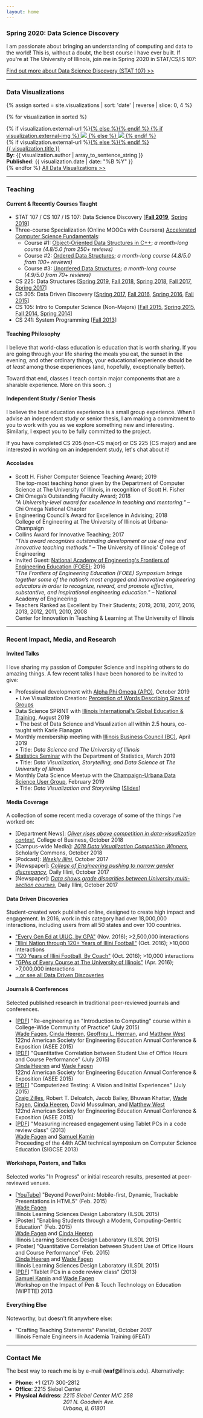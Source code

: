 ```yaml
---
layout: home
---
```



### Spring 2020: Data Science Discovery

I am passionate about bringing an understanding of computing and data to the world!  This is, without a doubt, the best course I have ever built.  If you're at The University of Illinois, join me in Spring 2020 in STAT/CS/IS 107:

<a href="http://courses.las.illinois.edu/fall2019/stat107/" class="card">
    Find out more about Data Science Discovery (STAT 107) &gt;&gt;
</a>

<hr>

### Data Visualizations

{% assign sorted = site.visualizations | sort: 'date' | reverse | slice: 0, 4 %}

{% for visualization in sorted %}
<div class="card card-full">
  <div class="row">
    <div class="col-12 col-md-3">
      {% if visualization.external-url %}<a href="{{ visualization.external-url }}">{% else %}<a href="{{ visualization.url }}">{% endif %}
        {% if visualization.external-img %}
          <img src="{{ visualization.external-img }}" class="img-fluid">
        {% else %}
          <img src="{{ visualization.url | absolute_url }}{{ visualization.social-img }}" class="img-fluid">
        {% endif %}
      </a>
    </div>
    <div class="col-12 col-md-9">
      {% if visualization.external-url %}<a href="{{ visualization.external-url }}">{% else %}<a href="{{ visualization.url }}">{% endif %}
        <div class="title">
            {{ visualization.title }}
        </div>
      </a>
      <div class="authors">
        <b>By</b>: {{ visualization.author | array_to_sentence_string }}<br>
        <b>Published</b>: {{ visualization.date | date: "%B %Y" }}
      </div>
    </div>
  </div>
</div>
{% endfor %}

<a href="{{ absolute_url }}/visualizations/" class="card">
    All Data Visualizations &gt;&gt;
</a>

<hr>

### Teaching

#### Current & Recently Courses Taught

<ul>
  <li>
    STAT 107 / CS 107 / IS 107: Data Science Discovery [<a href="http://courses.las.illinois.edu/fall2019/stat107/"><b>Fall 2019</b></a>,
    <a href="http://courses.las.illinois.edu/spring2019/stat107/">Spring 2019</a>]
  </li>
  <li>
    Three-course Specialization (Online MOOCs with Coursera) <a href="https://www.coursera.org/specializations/cs-fundamentals">Accelerated Computer Science Fundamentals</a>:
    <ul>
      <li>Course #1: <a href="https://www.coursera.org/learn/cs-fundamentals-1">Object-Oriented Data Structures in C++</a>; <i>a month-long course (4.8/5.0 from 250+ reviews)</i></li>
      <li>Course #2: <a href="https://www.coursera.org/learn/cs-fundamentals-2">Ordered Data Structures</a>; <i>a month-long course (4.8/5.0 from 100+ reviews)</i></li>
      <li>Course #3: <a href="https://www.coursera.org/learn/cs-fundamentals-3">Unordered Data Structures</a>; <i>a month-long course (4.9/5.0 from 70+ reviews)</i></li>
    </ul>
  </li>
  <li>
    CS 225: Data Structures [<a href="https://courses.engr.illinois.edu/cs225/sp2019/">Spring 2019</a>,
    <a href="https://courses.engr.illinois.edu/cs225/fa2018/">Fall 2018</a>,
    <a href="https://courses.engr.illinois.edu/cs225/sp2018/">Spring 2018</a>,
    <a href="https://courses.engr.illinois.edu/cs225/fa2017/">Fall 2017</a>,
    <a href="https://courses.engr.illinois.edu/cs225/sp2017/">Spring 2017</a>]
  </li>
  <li>
    CS 305: Data Driven Discovery
    [<a href="https://courses.engr.illinois.edu/cs199205/sp2017/">Spring 2017</a>,
    <a href="https://courses.engr.illinois.edu/cs199205/fa2016/">Fall 2016</a>,
    <a href="https://courses.engr.illinois.edu/cs199205/sp2016/">Spring 2016</a>,
    <a href="https://courses.engr.illinois.edu/cs199205/fa2015/">Fall 2015</a>]
  </li>
  <li>
    CS 105: Intro to Computer Science (Non-Majors)
    [<a href="https://courses.engr.illinois.edu/cs105/fa2015/">Fall 2015</a>,
    <a href="https://courses.engr.illinois.edu/cs105/sp2015/">Spring 2015</a>,
    <a href="https://courses.engr.illinois.edu/cs105/fa2014/">Fall 2014</a>,
    <a href="https://courses.engr.illinois.edu/cs105/sp2014/">Spring 2014</a>]
  </li>
  <li>
    CS 241: System Programming
    [<a href="https://courses.engr.illinois.edu/cs241/fa2013/">Fall 2013</a>]
  </li>
</ul>


#### Teaching Philosophy

I believe that world-class education is education that is worth sharing. If you are going through your life sharing the meals you eat, the sunset in the evening, and other ordinary things, your educational experience should be *at least* among those experiences (and, hopefully, exceptionally better).

Toward that end, classes I teach contain major components that are a sharable experience. More on this soon. :)


#### Independent Study / Senior Thesis

I believe the best education experience is a small group experience. When I advise an independent study or senior thesis, I am making a commitment to you to work with you as we explore something new and interesting. Similarly, I expect you to be fully committed to the project.

If you have completed CS 205 (non-CS major) or CS 225 (CS major) and are interested in working on an independent study, let's chat about it!


<h4>Accolades</h4>
<p>
  <ul class="pub-list">
    <li>
      Scott H. Fisher Computer Science Teaching Award; 2019
      <div class="pub-etc">
        The top-most teaching honor given by the Department of Computer Science at The University of Illinois, in recognition of Scott H. Fisher
      </div>
    </li>  
    <li>
      Chi Omega’s Outstanding Faculty Award; 2018
      <div class="pub-etc">
        <i>&quot;A University-level award for excellence in teaching and mentoring.&quot;</i> &ndash; Chi Omega National Chapter
      </div>
    </li>
    <li>
      Engineering Council’s Award for Excellence in Advising; 2018
      <div class="pub-etc">
        College of Engineering at The University of Illinois at Urbana-Champaign
      </div>
    </li>
    <li>
      Collins Award for Innovative Teaching; 2017
      <div class="pub-etc">
        <i>&quot;This award recognizes outstanding development or use of new and innovative teaching methods.&quot;</i> &ndash; The University of Illinois' College of Engineering
      </div>
    </li>
    <li>
      Invited Guest:
      <a href="https://www.naefoee.org/symposia/currentsymposium/17139/18685.aspx">National Academy of Engineering's Frontiers of Engineering Education (FOEE)</a>; 2016
      <div class="pub-etc">
        <i>&quot;The Frontiers of Engineering Education (FOEE) Symposium brings together some of the nation’s most engaged and innovative engineering educators in order to recognize, reward, and promote effective, substantive, and inspirational engineering education.&quot;</i> &ndash; National Academy of Engineering
      </div>
    </li>
    <li>
      Teachers Ranked as Excellent by Their Students; 2019, 2018, 2017, 2016, 2013, 2012, 2011, 2010, 2008
      <div class="pub-etc">
        Center for Innovation in Teaching &amp; Learning at The University of Illinois
      </div>
    </li>
  </ul>
</p>

<hr>
<h3>Recent Impact, Media, and Research</h3>

<h4>Invited Talks</h4>
<p>I love sharing my passion of Computer Science and inspiring others to do amazing things.  A few recent talks I have been honored to be invited to give:</p>
<ul class="pub-list">
  <li>
    Professional development with <a href="http://apo-aa.org/">Alpha Phi Omega (APO)</a>, October 2019
    <div class="pub-etc">
      &bullet; Live Visualization Creation: <a href="http://d7.cs.illinois.edu/projects/apo-group-size/">Perception of Words Describing Sizes of Groups</a>
    </div>
  </li>
  <li>
    Data Science SPRINT with <a href="http://get.illinois.edu/">Illinois International's Global Education & Training</a>, August 2019
    <div class="pub-etc">
      &bullet; The best of Data Science and Visualization all within 2.5 hours, co-taught with Karle Flanagan
    </div>
  </li>
  <li>
    Monthly membership meeting with <a href="http://illinoisbusinesscouncil.com/home/">Illinois Business Council (BC)</a>, April 2019
    <div class="pub-etc">
      &bullet; Title: <i>Data Science and The University of Illinois</i>
    </div>
  </li>
  <li>
    <a href="https://calendars.illinois.edu/detail/1439/33330023">Statistics Seminar</a> with the Department of Statistics, March 2019
    <div class="pub-etc">
      &bullet; Title: <i>Data Visualization, Storytelling, and Data Science at The University of Illinois</i>
    </div>
  </li>
  <li>
    Monthly Data Science Meetup with the <a href="https://www.meetup.com/CU-DSUG/">Champaign-Urbana Data Science User Group</a>, February 2019
    <div class="pub-etc">
      &bullet; Title: <i>Data Visualization and Storytelling</i> [<a href="https://docs.google.com/presentation/d/1YXyv4UuJeyyQy8frGtt_DnLOtpuxcjBeSb_32xQEGQA/edit?usp=sharing">Slides</a>]
    </div>
  </li>
</ul>


<h4>Media Coverage</h4>
<p>A collection of some recent media coverage of some of the things I've worked on:</p>
<ul class="pub-list">
  <li>
    [Department News]:
    <a href="https://business.illinois.edu/news/badm/2018/10/oliver-rises-competition-data-visualization-contest/" target="_blank">
      <i>Oliver rises above competition in data-visualization contest</i></a>, College of Business, October 2018
  </li>
  <li>
    [Campus-wide Media]:
    <a href="https://www.library.illinois.edu/sc/events/viz-competition/" target="_blank">
      <i>2018 Data Visualization Competition Winners</i></a>, Scholarly Commons, October 2018
  </li>    
  <li>
    [Podcast]:
    <a href="https://dailyillini.com/news/2017/10/16/weekly-illini-october-16-2017/" target="_blank">
      <i>Weekly Illini</i></a>, October 2017
  </li>
  <li>
    [Newspaper]:
    <a href="https://dailyillini.com/news/campus/2017/10/17/college-of-engineering-pushing-to-narrow-gender-discrepancy/" target="_blank">
      <i>College of Engineering pushing to narrow gender discrepancy</i></a>, Daily Illini, October 2017
  </li>
  <li>
    [Newspaper]:
    <a href="https://dailyillini.com/news/campus/2017/10/16/data-shows-grade-disparities-university-multi-section-courses/" target="_blank">
      <i>Data shows grade disparities between University multi-section courses</i></a>, Daily Illini, October 2017
  </li>
</ul>

<h4>Data Driven Discoveries</h4>
<p>
  Student-created work published online, designed to create high impact and engagement.  In 2016,
  work in this category had over 18,000,000 interactions, including users from all 50 states and over 100 countries.
</p>
<ul class="pub-list">
  <li>
    <a href="http://waf.cs.illinois.edu/discovery/every_gen_ed_at_uiuc_by_gpa/" target="_blank">&quot;Every Gen Ed at UIUC, by GPA&quot;</a> (Nov. 2016); &gt;2,500,000 interactions
  </li>
  <li>
    <a href="http://waf.cs.illinois.edu/discovery/illini_nation_through_120_years_of_illini_football/" target="_blank">&quot;Illini Nation through 120+ Years of Illini Football&quot;</a> (Oct. 2016); &gt;10,000 interactions
  </li>
  <li>
    <a href="http://waf.cs.illinois.edu/discovery/120_years_of_illini_football_by_coach/" target="_blank">&quot;120 Years of Illini Football, By Coach&quot;</a> (Oct. 2016); &gt;10,000 interactions
  </li>
  <li>
    <a href="http://waf.cs.illinois.edu/discovery/gpa_of_every_course_at_illinois/" target="_blank">&quot;GPAs of Every Course at The University of Illinois&quot;</a> (Apr. 2016); &gt;7,000,000 interactions
  </li>
  <li>
    <a href="discovery/">...or see all Data Driven Discoveries</a>
  </li>
</ul>


<h4>Journals &amp; Conferences</h4>
<p>
  Selected published research in traditional peer-reviewed journals and conferences.
</p>
<ul class="pub-list">
  <li>
    [<a href="pdfs/fagen_heeren_herman_west_asee2015.pdf">PDF</a>]
    &quot;Re-engineering an "Introduction to Computing" course within a College-Wide Community of Practice&quot;
    (July 2015)
    <div class="pub-etc">
      <u>Wade Fagen</u>, <a href="http://cindaheeren.com/">Cinda Heeren</a>, <a href="http://publish.illinois.edu/glherman/">Geoffrey L. Herman</a>, and <a href="http://lagrange.mechse.illinois.edu/">Matthew West</a><br>
      122nd American Society for Engineering Education Annual Conference &amp; Exposition (ASEE 2015)
    </div>
  </li>
  <li>
    [<a href="pdfs/heeren_fagen_asee2015.pdf">PDF</a>]
    &quot;Quantitative Correlation between Student Use of Office Hours and Course Performance&quot;
    (July 2015)
    <div class="pub-etc">
      <a href="http://cindaheeren.com/">Cinda Heeren</a> and <u>Wade Fagen</u><br>
      122nd American Society for Engineering Education Annual Conference &amp; Exposition (ASEE 2015)
    </div>
  </li>
  <li>
    [<a href="pdfs/zilles_et_al_asee2015.pdf">PDF</a>]
    &quot;Computerized Testing: A Vision and Initial Experiences&quot;
    (July 2015)
    <div class="pub-etc">
      <a href="http://zilles.cs.illinois.edu/">Craig Zilles</a>, Robert T. Deloatch, Jacob Bailey, Bhuwan Khattar, <u>Wade Fagen</u>, <a href="http://cindaheeren.com/">Cinda Heeren</a>, David Mussulman, and <a href="http://lagrange.mechse.illinois.edu/">Matthew West</a><br>
      122nd American Society for Engineering Education Annual Conference &amp; Exposition (ASEE 2015)
    </div>
  </li>
  <!-- 2013 -->
  <li>
    [<a href="pdfs/fagen_kamin_sigcse2013.pdf">PDF</a>]
    &quot;Measuring increased engagement using Tablet PCs in a code review class&quot;
    (2013)
    <div class="pub-etc">
      <u>Wade Fagen</u> and <a href="http://kamin.cs.illinois.edu/">Samuel Kamin</a><br>
      Proceeding of the 44th ACM technical symposium on Computer Science Education (SIGCSE 2013)
    </div>
  </li>
</ul>


<h4>Workshops, Posters, and Talks</h4>
<p>
  Selected works &quot;In Progress&quot; or initial research results, presented at
  peer-reviewed venues.
</p>

<ul class="pub-list">
  <li>
    [<a href="https://www.youtube.com/watch?v=X_yjBTcmlkg">YouTube</a>]
    &quot;Beyond PowerPoint: Mobile-first, Dynamic, Trackable Presentations in HTML5&quot;
    (Feb. 2015)
    <div class="pub-etc">
      <u>Wade Fagen</u><br>
      Illinois Learning Sciences Design Laboratory (ILSDL 2015)
    </div>
  </li>

  <li>
    [Poster]
    &quot;Enabling Students through a Modern, Computing-Centric Education&quot;
    (Feb. 2015)
    <div class="pub-etc">
      <u>Wade Fagen</u> and <a href="http://cindaheeren.com/">Cinda Heeren</a><br>
      Illinois Learning Sciences Design Laboratory (ILSDL 2015)
    </div>
  </li>

  <li>
    [Poster]
    &quot;Quantitative Correlation between Student Use of Office Hours and Course Performance&quot;
    (Feb. 2015)
    <div class="pub-etc">
      <a href="http://cindaheeren.com/">Cinda Heeren</a> and <u>Wade Fagen</u><br>
      Illinois Learning Sciences Design Laboratory (ILSDL 2015)
    </div>
  </li>

  <li>
    [<a href="pdfs/kamin_fagen_wiptte2013.pdf">PDF</a>]
    &quot;Tablet PCs in a code review class&quot;
    (2013)
    <div class="pub-etc">
      <a href="http://kamin.cs.illinois.edu/">Samuel Kamin</a> and <u>Wade Fagen</u><br>
      Workshop on the Impact of Pen &amp; Touch Technology on Education (WIPTTE) 2013
    </div>
  </li>
</ul>


<h4>Everything Else</h4>
<p>
  Noteworthy, but doesn't fit anywhere else:
</p>

<ul class="pub-list">
  <li>
    &quot;Crafting Teaching Statements&quot; Panelist, October 2017
    <div class="pub-etc">
        Illinois Female Engineers in Academia Training (iFEAT)
    </div>
  </li>
</ul>

<hr>

<h3>Contact Me</h3>
<p>
  The best way to reach me is by e-mail (<b>waf@</b>illinois.edu).  Alternatively:
</p>
<ul>
  <li><b>Phone</b>: +1 (217) 300-2812</li>
  <li><b>Office</b>: 2215 Siebel Center</li>
  <li>
    <div>
      <b>Physical Address</b>:
      <address style="display: inline-table;">
        2215 Siebel Center M/C 258<br>
        201 N. Goodwin Ave.<br>
        Urbana, IL 61801
      </address>
    </div>
  </li>
</ul>